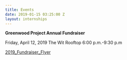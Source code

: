 ```yaml
---
title: Events
date: 2019-01-15 03:25:00 Z
layout: internships
---
```


**Greenwood Project Annual Fundraiser**

Friday, April 12, 2019
The Wit Rooftop
6:00 p.m.-9:30 p.m

[2019_Fundraiser_Flyer](/uploads/2019_Fundraiser_Flyer)
